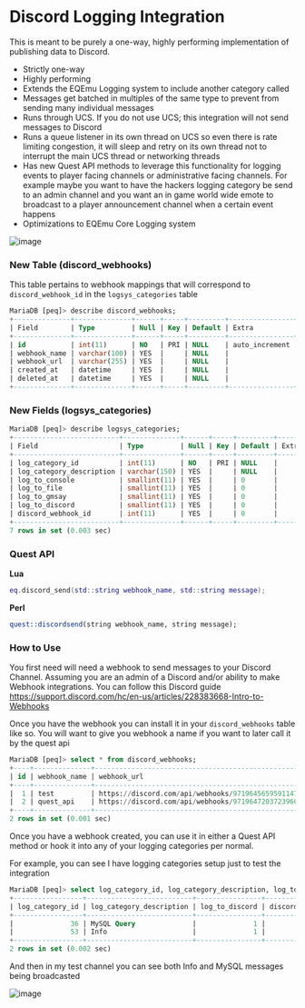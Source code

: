 # Discord Logging Integration

This is meant to be purely a one-way, highly performing implementation of publishing data to Discord.

* Strictly one-way
* Highly performing
* Extends the EQEmu Logging system to include another category called
* Messages get batched in multiples of the same type to prevent from sending many individual messages
* Runs through UCS. If you do not use UCS; this integration will not send messages to Discord
* Runs a queue listener in its own thread on UCS so even there is rate limiting congestion, it will sleep and retry on its own thread not to interrupt the main UCS thread or networking threads
* Has new Quest API methods to leverage this functionality for logging events to player facing channels or administrative facing channels. For example maybe you want to have the hackers logging category be send to an admin channel and you want an in game world wide emote to broadcast to a player announcement channel when a certain event happens
* Optimizations to EQEmu Core Logging system

![image](https://user-images.githubusercontent.com/3319450/171353504-7b9f4bb1-87f5-444d-8e1a-0ea6189d42ea.png)

### New Table (discord_webhooks)

This table pertains to webhook mappings that will correspond to `discord_webhook_id` in the `logsys_categories` table

```sql
MariaDB [peq]> describe discord_webhooks;
+--------------+--------------+------+-----+---------+----------------+
| Field        | Type         | Null | Key | Default | Extra          |
+--------------+--------------+------+-----+---------+----------------+
| id           | int(11)      | NO   | PRI | NULL    | auto_increment |
| webhook_name | varchar(100) | YES  |     | NULL    |                |
| webhook_url  | varchar(255) | YES  |     | NULL    |                |
| created_at   | datetime     | YES  |     | NULL    |                |
| deleted_at   | datetime     | YES  |     | NULL    |                |
+--------------+--------------+------+-----+---------+----------------+
```

### New Fields (logsys_categories)

```sql
MariaDB [peq]> describe logsys_categories;
+--------------------------+--------------+------+-----+---------+-------+
| Field                    | Type         | Null | Key | Default | Extra |
+--------------------------+--------------+------+-----+---------+-------+
| log_category_id          | int(11)      | NO   | PRI | NULL    |       |
| log_category_description | varchar(150) | YES  |     | NULL    |       |
| log_to_console           | smallint(11) | YES  |     | 0       |       |
| log_to_file              | smallint(11) | YES  |     | 0       |       |
| log_to_gmsay             | smallint(11) | YES  |     | 0       |       |
| log_to_discord           | smallint(11) | YES  |     | 0       |       |
| discord_webhook_id       | int(11)      | YES  |     | 0       |       |
+--------------------------+--------------+------+-----+---------+-------+
7 rows in set (0.003 sec)
```

### Quest API

**Lua**

```lua
eq.discord_send(std::string webhook_name, std::string message);
```

**Perl**

```perl
quest::discordsend(string webhook_name, string message);
```

### How to Use

You first need will need a webhook to send messages to your Discord Channel. Assuming you are an admin of a Discord and/or ability to make Webhook integrations. You can follow this Discord guide https://support.discord.com/hc/en-us/articles/228383668-Intro-to-Webhooks

Once you have the webhook you can install it in your `discord_webhooks` table like so. You will want to give you webhook a name if you want to later call it by the quest api

```sql
MariaDB [peq]> select * from discord_webhooks;
+----+--------------+--------------------------------------------------------------------------------------------------------------------------+------------+------------+
| id | webhook_name | webhook_url                                                                                                              | created_at | deleted_at |
+----+--------------+--------------------------------------------------------------------------------------------------------------------------+------------+------------+
|  1 | test         | https://discord.com/api/webhooks/971964565959114793/xxx-xxx                                                              | NULL       | NULL       |
|  2 | quest_api    | https://discord.com/api/webhooks/971964720372396062/xxx-xxx                                                              | NULL       | NULL       |
+----+--------------+--------------------------------------------------------------------------------------------------------------------------+------------+------------+
2 rows in set (0.001 sec)

```

Once you have a webhook created, you can use it in either a Quest API method or hook it into any of your logging categories per normal.

For example, you can see I have logging categories setup just to test the integration

```sql
MariaDB [peq]> select log_category_id, log_category_description, log_to_discord, discord_webhook_id from logsys_categories where discord_webhook_id > 0;
+-----------------+--------------------------+----------------+--------------------+
| log_category_id | log_category_description | log_to_discord | discord_webhook_id |
+-----------------+--------------------------+----------------+--------------------+
|              36 | MySQL Query              |              1 |                  1 |
|              53 | Info                     |              1 |                  1 |
+-----------------+--------------------------+----------------+--------------------+
2 rows in set (0.002 sec)
```

And then in my test channel you can see both Info and MySQL messages being broadcasted

![image](https://user-images.githubusercontent.com/3319450/171356608-14438726-8a84-4e07-9f9b-587ea1227054.png)
 

